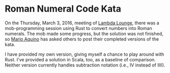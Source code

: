 Roman Numeral Code Kata
=======================

On the Thursday, March 3, 2016, meeting of
[Lambda Lounge](http://lambdalounge.org/2016/02/29/march-an-evening-of-rust/),
there was a mob-programming session using Rust to convert numbers into
Roman numerals. The mob made some progress, but the solution was not finished,
so [Mario Aquino](https://github.com/marioaquino/) has asked others to post
their completed versions of the kata.

I have provided my own version, giving myself a chance to play around with
Rust. I've provided a solution in Scala, too, as a baseline of comparison.
Neither version currently handles subtraction notation (i.e., IV instead of
IIII).
